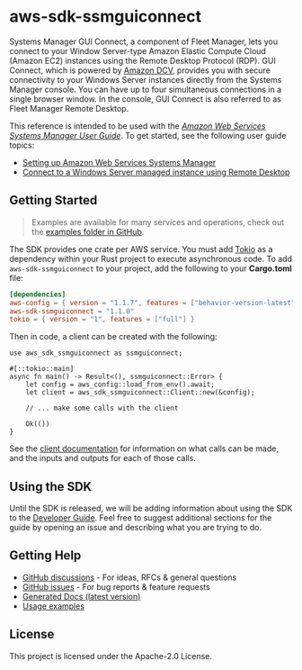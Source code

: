 # aws-sdk-ssmguiconnect

Systems Manager GUI Connect, a component of Fleet Manager, lets you connect to your Window Server-type Amazon Elastic Compute Cloud (Amazon EC2) instances using the Remote Desktop Protocol (RDP). GUI Connect, which is powered by [Amazon DCV](https://docs.aws.amazon.com/dcv/latest/adminguide/what-is-dcv.html), provides you with secure connectivity to your Windows Server instances directly from the Systems Manager console. You can have up to four simultaneous connections in a single browser window. In the console, GUI Connect is also referred to as Fleet Manager Remote Desktop.

This reference is intended to be used with the [_Amazon Web Services Systems Manager User Guide_](https://docs.aws.amazon.com/systems-manager/latest/userguide/). To get started, see the following user guide topics:
  - [Setting up Amazon Web Services Systems Manager](https://docs.aws.amazon.com/systems-manager/latest/userguide/systems-manager-setting-up.html)
  - [Connect to a Windows Server managed instance using Remote Desktop](https://docs.aws.amazon.com/systems-manager/latest/userguide/fleet-rdp.html)

## Getting Started

> Examples are available for many services and operations, check out the
> [examples folder in GitHub](https://github.com/awslabs/aws-sdk-rust/tree/main/examples).

The SDK provides one crate per AWS service. You must add [Tokio](https://crates.io/crates/tokio)
as a dependency within your Rust project to execute asynchronous code. To add `aws-sdk-ssmguiconnect` to
your project, add the following to your **Cargo.toml** file:

```toml
[dependencies]
aws-config = { version = "1.1.7", features = ["behavior-version-latest"] }
aws-sdk-ssmguiconnect = "1.1.0"
tokio = { version = "1", features = ["full"] }
```

Then in code, a client can be created with the following:

```rust,no_run
use aws_sdk_ssmguiconnect as ssmguiconnect;

#[::tokio::main]
async fn main() -> Result<(), ssmguiconnect::Error> {
    let config = aws_config::load_from_env().await;
    let client = aws_sdk_ssmguiconnect::Client::new(&config);

    // ... make some calls with the client

    Ok(())
}
```

See the [client documentation](https://docs.rs/aws-sdk-ssmguiconnect/latest/aws_sdk_ssmguiconnect/client/struct.Client.html)
for information on what calls can be made, and the inputs and outputs for each of those calls.

## Using the SDK

Until the SDK is released, we will be adding information about using the SDK to the
[Developer Guide](https://docs.aws.amazon.com/sdk-for-rust/latest/dg/welcome.html). Feel free to suggest
additional sections for the guide by opening an issue and describing what you are trying to do.

## Getting Help

* [GitHub discussions](https://github.com/awslabs/aws-sdk-rust/discussions) - For ideas, RFCs & general questions
* [GitHub issues](https://github.com/awslabs/aws-sdk-rust/issues/new/choose) - For bug reports & feature requests
* [Generated Docs (latest version)](https://awslabs.github.io/aws-sdk-rust/)
* [Usage examples](https://github.com/awslabs/aws-sdk-rust/tree/main/examples)

## License

This project is licensed under the Apache-2.0 License.

